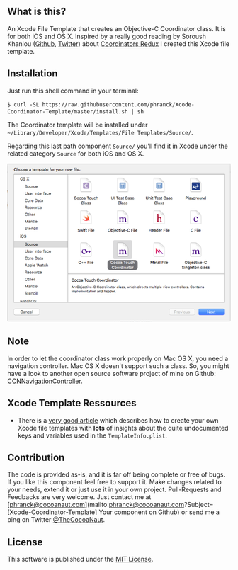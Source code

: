 ## What is this?

An Xcode File Template that creates an Objective-C Coordinator class. It is for both iOS and OS X. Inspired by a really good reading by Soroush Khanlou ([Github](https://github.com/khanlou), [Twitter](http://www.twitter.com/khanlou)) about [Coordinators Redux](http://khanlou.com/2015/10/coordinators-redux/) I created this Xcode file template.


## Installation

Just run this shell command in your terminal:

```Shell
$ curl -SL https://raw.githubusercontent.com/phranck/Xcode-Coordinator-Template/master/install.sh | sh
```

The Coordinator template will be installed under `~/Library/Developer/Xcode/Templates/File Templates/Source/`.

Regarding this last path component `Source/` you'll find it in Xcode under the related category `Source` for both iOS and OS X.

![Coordinator Xcode](img/xcode-coordinator-install.png)


## Note

In order to let the coordinator class work properly on Mac OS X, you need a navigation controller. Mac OS X doesn't support such a class. So, you might have a look to another open source software project of mine on Github: [CCNNavigationController](https://github.com/phranck/CCNNavigationController).


## Xcode Template Ressources

* There is a [very good article](http://www.bobmccune.com/2012/03/04/creating-custom-xcode-4-file-templates/) which describes how to create your own Xcode file templates with **lots** of insights about the quite undocumented keys and variables used in the `TemplateInfo.plist`.


## Contribution

The code is provided as-is, and it is far off being complete or free of bugs. If you like this component feel free to support it. Make changes related to your needs, extend it or just use it in your own project. Pull-Requests and Feedbacks are very welcome. Just contact me at [phranck@cocoanaut.com](mailto:phranck@cocoanaut.com?Subject=[Xcode-Coordinator-Template] Your component on Github) or send me a ping on Twitter [@TheCocoaNaut](http://twitter.com/TheCocoaNaut). 


## License
This software is published under the [MIT License](http://cocoanaut.mit-license.org).

